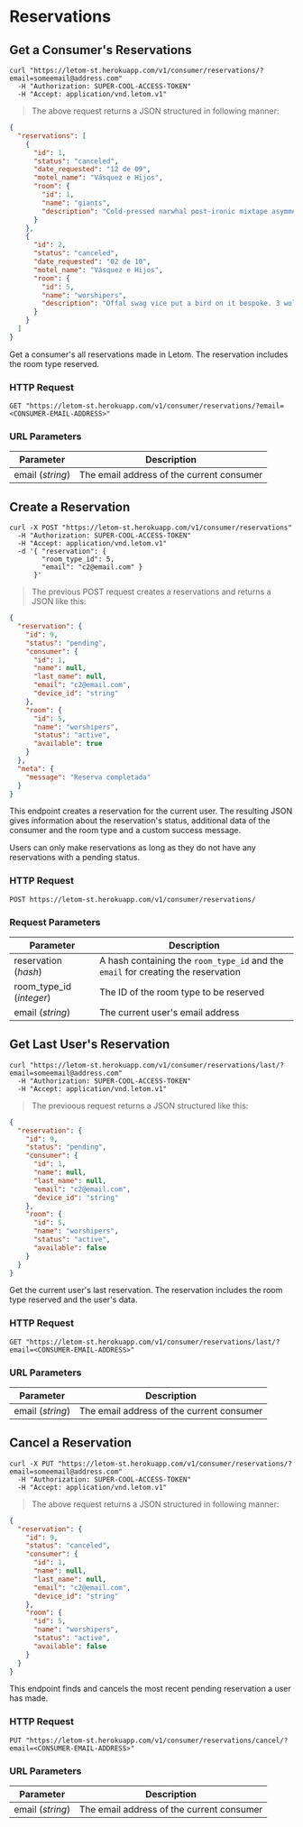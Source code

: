 # Reservations

## Get a Consumer's Reservations

```shell
curl "https://letom-st.herokuapp.com/v1/consumer/reservations/?email=someemail@address.com"
  -H "Authorization: SUPER-COOL-ACCESS-TOKEN"
  -H "Accept: application/vnd.letom.v1"
```

> The above request returns a JSON structured in following manner:

```json
{
  "reservations": [
    {
      "id": 1,
      "status": "canceled",
      "date_requested": "12 de 09",
      "motel_name": "Vásquez e Hijos",
      "room": {
        "id": 1,
        "name": "giants",
        "description": "Cold-pressed narwhal post-ironic mixtape asymmetrical thundercats put a bird on it. Intelligentsia gluten-free put a bird on it. Ethical gluten-free fingerstache bitters diy. Microdosing messenger bag chicharrones skateboard post-ironic pitchfork."
      }
    },
    {
      "id": 2,
      "status": "canceled",
      "date_requested": "02 de 10",
      "motel_name": "Vásquez e Hijos",
      "room": {
        "id": 5,
        "name": "worshipers",
        "description": "Offal swag vice put a bird on it bespoke. 3 wolf moon paleo squid bitters direct trade intelligentsia flannel vegan. Gluten-free sartorial tattooed blog. Trust fund try-hard swag aesthetic humblebrag blog brooklyn yolo."
      }
    }
  ]
}
```

Get a consumer's all reservations made in Letom. The reservation includes the room type reserved.

### HTTP Request

`GET "https://letom-st.herokuapp.com/v1/consumer/reservations/?email=<CONSUMER-EMAIL-ADDRESS>"`

### URL Parameters

Parameter | Description
--------- | -----------
email (*string*)| The email address of the current consumer


## Create a Reservation

```shell
curl -X POST "https://letom-st.herokuapp.com/v1/consumer/reservations"
  -H "Authorization: SUPER-COOL-ACCESS-TOKEN"
  -H "Accept: application/vnd.letom.v1"
  -d '{ "reservation": {
        "room_type_id": 5,
        "email": "c2@email.com" }
      }'
```

> The previous POST request creates a reservations and returns a JSON like this:

```json
{
  "reservation": {
    "id": 9,
    "status": "pending",
    "consumer": {
      "id": 1,
      "name": null,
      "last_name": null,
      "email": "c2@email.com",
      "device_id": "string"
    },
    "room": {
      "id": 5,
      "name": "worshipers",
      "status": "active",
      "available": true
    }
  },
  "meta": {
    "message": "Reserva completada"
  }
}
```
This endpoint creates a reservation for the current user. The resulting JSON gives information about the reservation's status, additional data of the consumer and the room type and a custom success message.

<aside class="notice">Users can only make reservations as long as they do not have any reservations with a pending status.</aside>

### HTTP Request

`POST https://letom-st.herokuapp.com/v1/consumer/reservations/`

### Request Parameters

Parameter | Description
--------- | -----------
reservation (*hash*) | A hash containing the `room_type_id` and the `email` for creating the reservation
room_type_id (*integer*) | The ID of the room type to be reserved
email (*string*) | The current user's email address


## Get Last User's Reservation

```shell
curl "https://letom-st.herokuapp.com/v1/consumer/reservations/last/?email=someemail@address.com"
  -H "Authorization: SUPER-COOL-ACCESS-TOKEN"
  -H "Accept: application/vnd.letom.v1"
```

> The previoous request returns a JSON structured like this:

```json
{
  "reservation": {
    "id": 9,
    "status": "pending",
    "consumer": {
      "id": 1,
      "name": null,
      "last_name": null,
      "email": "c2@email.com",
      "device_id": "string"
    },
    "room": {
      "id": 5,
      "name": "worshipers",
      "status": "active",
      "available": false
    }
  }
}
```

Get the current user's last reservation. The reservation includes the room type reserved and the user's data.

### HTTP Request

`GET "https://letom-st.herokuapp.com/v1/consumer/reservations/last/?email=<CONSUMER-EMAIL-ADDRESS>"`

### URL Parameters

Parameter | Description
--------- | -----------
email (*string*) | The email address of the current consumer


## Cancel a Reservation

```shell
curl -X PUT "https://letom-st.herokuapp.com/v1/consumer/reservations/?email=someemail@address.com"
  -H "Authorization: SUPER-COOL-ACCESS-TOKEN"
  -H "Accept: application/vnd.letom.v1"
```

> The above request returns a JSON structured in following manner:

```json
{
  "reservation": {
    "id": 9,
    "status": "canceled",
    "consumer": {
      "id": 1,
      "name": null,
      "last_name": null,
      "email": "c2@email.com",
      "device_id": "string"
    },
    "room": {
      "id": 5,
      "name": "worshipers",
      "status": "active",
      "available": false
    }
  }
}
```

This endpoint finds and cancels the most recent pending reservation a user has made.

### HTTP Request

`PUT "https://letom-st.herokuapp.com/v1/consumer/reservations/cancel/?email=<CONSUMER-EMAIL-ADDRESS>"`

### URL Parameters

Parameter | Description
--------- | -----------
email (*string*) | The email address of the current consumer


